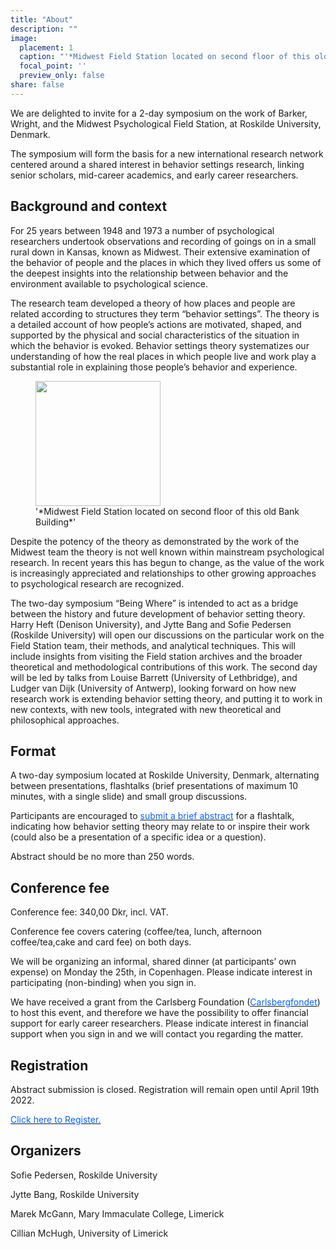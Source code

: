 ```yaml
---
title: "About"
description: ""
image:
  placement: 1
  caption: "'*Midwest Field Station located on second floor of this old Bank Building*'"
  focal_point: ''
  preview_only: false
share: false
---
```


We are delighted to invite for a 2-day symposium on the work of Barker, Wright, and the Midwest Psychological Field Station, at Roskilde University, Denmark.

The symposium will form the basis for a new international research network centered around a shared interest in behavior settings research, linking senior scholars, mid-career academics, and early career researchers.

## Background and context

For 25 years between 1948 and 1973 a number of psychological researchers undertook observations and recording of goings on in a small rural down in Kansas, known as Midwest. Their extensive examination of the behavior of people and the places in which they lived offers us some of the deepest insights into the relationship between behavior and the environment available to psychological science.

The research team developed a theory of how places and people are related according to structures they term “behavior settings”. The theory is a detailed account of how people’s actions are motivated, shaped, and supported by the physical and social characteristics of the situation in which the behavior is evoked. Behavior settings theory systematizes our understanding of how the real places in which people live and work play a substantial role in explaining those people’s behavior and experience.

 <figure>
  <img src = "/img/the_bank2.png", height = "200">
  <figcaption>'*Midwest Field Station located on second floor of this old Bank Building*'</figcaption>
</figure> 

Despite the potency of the theory as demonstrated by the work of the Midwest team the theory is not well known within mainstream psychological research. In recent years this has begun to change, as the value of the work is increasingly appreciated and relationships to other growing approaches to psychological research are recognized. 

The two-day symposium “Being Where” is intended to act as a bridge between the history and future development of behavior setting theory. Harry Heft (Denison University), and Jytte Bang and Sofie Pedersen (Roskilde University) will open our discussions on the particular work on the Field Station team, their methods, and analytical techniques. This will include insights from visiting the Field station archives and the broader theoretical and methodological contributions of this work.  The second day will be led by talks from Louise Barrett (University of Lethbridge), and Ludger van Dijk (University of Antwerp), looking forward on how new research work is extending behavior setting theory, and putting it to work in new contexts, with new tools, integrated with new theoretical and philosophical approaches.


## Format

A two-day symposium located at Roskilde University, Denmark, alternating between presentations, flashtalks (brief presentations of maximum 10 minutes, with a single slide) and small group discussions. 

Participants are encouraged to [<font color = "#0066ff">submit a brief abstract</font>](https://being-where.netlify.app/call/) for a flashtalk, indicating how behavior setting theory may relate to or inspire their work (could also be a presentation of a specific idea or a question).

Abstract should be no more than 250 words.

## Conference fee

Conference fee: 340,00 Dkr, incl. VAT.

Conference fee covers catering (coffee/tea, lunch, afternoon coffee/tea,cake and card fee) on both days. 

We will be organizing an informal, shared dinner (at participants’ own expense) on Monday the 25th, in Copenhagen. Please indicate interest in participating (non-binding) when you sign in. 

We have received a grant from the Carlsberg Foundation ([<font color = "#0066ff">Carlsbergfondet</font>](https://www.carlsbergfondet.dk/da)) to host this event, and therefore we have the possibility to offer financial support for early career researchers. Please indicate interest in financial support when you sign in and we will contact you regarding the matter.

## Registration

Abstract submission is closed. Registration will remain open until April 19th 2022.

[<font color = "#0066ff">Click here to Register.</font>](https://events.ruc.dk/imt-research-symposium-being-where/conference)


## Organizers

Sofie Pedersen, Roskilde University

Jytte Bang, Roskilde University

Marek McGann, Mary Immaculate College, Limerick

Cillian McHugh, University of Limerick
